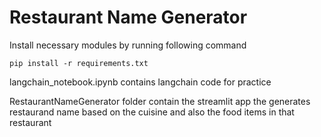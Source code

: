 Restaurant Name Generator
=======================
Install necessary modules by running following command

```commandline
pip install -r requirements.txt
```

langchain_notebook.ipynb contains langchain code for practice

RestaurantNameGenerator folder contain the streamlit app the generates restaurand name based on the cuisine and also the food items in that restaurant
